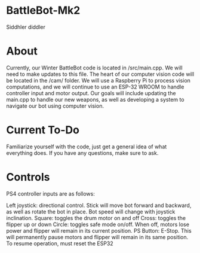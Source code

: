 # BattleBot-Mk2
Siddhler diddler

# About
Currently, our Winter BattleBot code is located in /src/main.cpp. We will need to make updates to this file. The heart of our computer vision code will be located in the /cam/ folder. We will use a Raspberry Pi to process vision computations, and we will continue to use an ESP-32 WROOM to handle controller input and motor output. Our goals will include updating the main.cpp to handle our new weapons, as well as developing a system to navigate our bot using computer vision. 

# Current To-Do
Familiarize yourself with the code, just get a general idea of what everything does. If you have any questions, make sure to ask.

# Controls
PS4 controller inputs are as follows:

Left joystick: directional control. Stick will move bot forward and backward, as well as rotate the bot in place. Bot speed will change with joystick inclination.
Square: toggles the drum motor on and off
Cross: toggles the flipper up or down
Circle: toggles safe mode on/off. When off, motors lose power and flipper will remain in its current position.
PS Button: E-Stop. This will permanently pause motors and flipper will remain in its same position. To resume operation, must reset the ESP32
